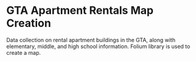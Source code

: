 # GTA Apartment Rentals Map Creation
Data collection on rental apartment buildings in the GTA, along with elementary, middle, and high school information.
Folium library is used to create a map.
